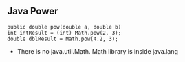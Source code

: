 ## Java Power
```
public double pow(double a, double b)
int intResult = (int) Math.pow(2, 3);
double dblResult = Math.pow(4.2, 3);
```
- There is no java.util.Math. Math library is inside java.lang